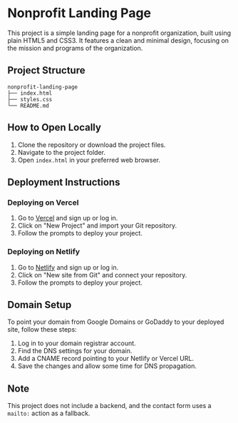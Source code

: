 # Nonprofit Landing Page

This project is a simple landing page for a nonprofit organization, built using plain HTML5 and CSS3. It features a clean and minimal design, focusing on the mission and programs of the organization.

## Project Structure

```
nonprofit-landing-page
├── index.html
├── styles.css
└── README.md
```

## How to Open Locally

1. Clone the repository or download the project files.
2. Navigate to the project folder.
3. Open `index.html` in your preferred web browser.

## Deployment Instructions

### Deploying on Vercel

1. Go to [Vercel](https://vercel.com) and sign up or log in.
2. Click on "New Project" and import your Git repository.
3. Follow the prompts to deploy your project.

### Deploying on Netlify

1. Go to [Netlify](https://www.netlify.com) and sign up or log in.
2. Click on "New site from Git" and connect your repository.
3. Follow the prompts to deploy your project.

## Domain Setup

To point your domain from Google Domains or GoDaddy to your deployed site, follow these steps:

1. Log in to your domain registrar account.
2. Find the DNS settings for your domain.
3. Add a CNAME record pointing to your Netlify or Vercel URL.
4. Save the changes and allow some time for DNS propagation.

## Note

This project does not include a backend, and the contact form uses a `mailto:` action as a fallback.